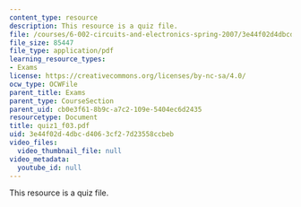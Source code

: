 ```yaml
---
content_type: resource
description: This resource is a quiz file.
file: /courses/6-002-circuits-and-electronics-spring-2007/3e44f02d4dbcd4063cf27d23558ccbeb_quiz1_f03.pdf
file_size: 85447
file_type: application/pdf
learning_resource_types:
- Exams
license: https://creativecommons.org/licenses/by-nc-sa/4.0/
ocw_type: OCWFile
parent_title: Exams
parent_type: CourseSection
parent_uid: cb0e3f61-8b9c-a7c2-109e-5404ec6d2435
resourcetype: Document
title: quiz1_f03.pdf
uid: 3e44f02d-4dbc-d406-3cf2-7d23558ccbeb
video_files:
  video_thumbnail_file: null
video_metadata:
  youtube_id: null
---
```

This resource is a quiz file.